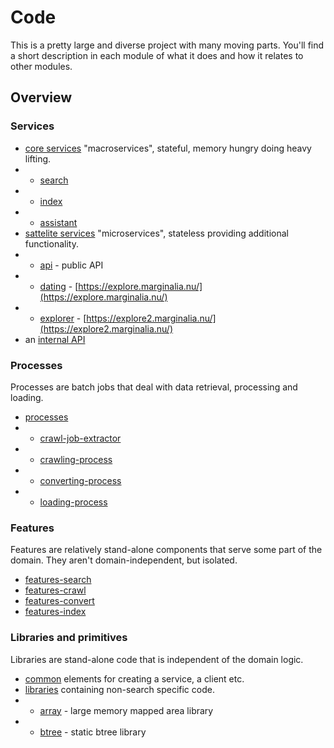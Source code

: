 # Code

This is a pretty large and diverse project with many moving parts. 
You'll find a short description in each module of what it does and how it relates to other modules.

## Overview

### Services
* [core services](services-core/) "macroservices", stateful, memory hungry doing heavy lifting.
* * [search](services-core/search-service)
* * [index](services-core/index-service)
* * [assistant](services-core/assistant-service)
* [sattelite services](services-satellite/) "microservices", stateless providing additional functionality.
* * [api](services-satellite/api-service)  - public API
* * [dating](services-satellite/dating-service)  - [https://explore.marginalia.nu/](https://explore.marginalia.nu/)
* * [explorer](services-satellite/explorer-service)  - [https://explore2.marginalia.nu/](https://explore2.marginalia.nu/)
* an [internal API](api/)

### Processes

Processes are batch jobs that deal with data retrieval, processing and loading.

* [processes](processes/)
* * [crawl-job-extractor](processes/crawl-job-extractor-process)
* * [crawling-process](processes/crawling-process)
* * [converting-process](processes/converting-process)
* * [loading-process](processes/loading-process)

### Features

Features are relatively stand-alone components that serve some part of the domain. They aren't domain-independent,
but isolated. 

* [features-search](features-search)
* [features-crawl](features-crawl)
* [features-convert](features-convert)
* [features-index](features-index)

### Libraries and primitives

Libraries are stand-alone code that is independent of the domain logic.  

* [common](common/) elements for creating a service, a client etc.
* [libraries](libraries/) containing non-search specific code.
* * [array](libraries/array/) - large memory mapped area library 
* * [btree](libraries/btree/) - static btree library
